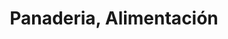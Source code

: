 ---
title: "Panaderia, Alimentación"
url: /talavera-de-la-reina/panaderia-alimentacion/
shop: comodidad
---